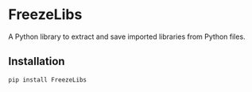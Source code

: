 # FreezeLibs

A Python library to extract and save imported libraries from Python files.

## Installation

```bash
pip install FreezeLibs